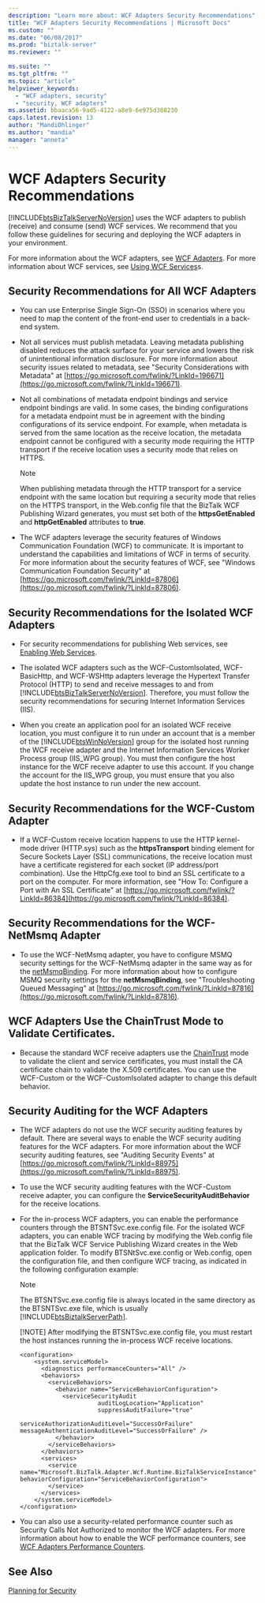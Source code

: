 ```yaml
---
description: "Learn more about: WCF Adapters Security Recommendations"
title: "WCF Adapters Security Recommendations | Microsoft Docs"
ms.custom: ""
ms.date: "06/08/2017"
ms.prod: "biztalk-server"
ms.reviewer: ""

ms.suite: ""
ms.tgt_pltfrm: ""
ms.topic: "article"
helpviewer_keywords:
  - "WCF adapters, security"
  - "security, WCF adapters"
ms.assetid: bbaaca56-9ad5-4122-a8e9-6e975d308230
caps.latest.revision: 13
author: "MandiOhlinger"
ms.author: "mandia"
manager: "anneta"
---
```

# WCF Adapters Security Recommendations
[!INCLUDE[btsBizTalkServerNoVersion](../includes/btsbiztalkservernoversion-md.md)] uses the WCF adapters to publish (receive) and consume (send) WCF services. We recommend that you follow these guidelines for securing and deploying the WCF adapters in your environment.

 For more information about the WCF adapters, see [WCF Adapters](../core/wcf-adapters.md). For more information about WCF services, see [Using WCF Services](../core/using-wcf-services.md)s.

## Security Recommendations for All WCF Adapters

-   You can use Enterprise Single Sign-On (SSO) in scenarios where you need to map the content of the front-end user to credentials in a back-end system.

-   Not all services must publish metadata. Leaving metadata publishing disabled reduces the attack surface for your service and lowers the risk of unintentional information disclosure. For more information about security issues related to metadata, see "Security Considerations with Metadata" at [https://go.microsoft.com/fwlink/?LinkId=196671](https://go.microsoft.com/fwlink/?LinkId=196671).

-   Not all combinations of metadata endpoint bindings and service endpoint bindings are valid. In some cases, the binding configurations for a metadata endpoint must be in agreement with the binding configurations of its service endpoint. For example, when metadata is served from the same location as the receive location, the metadata endpoint cannot be configured with a security mode requiring the HTTP transport if the receive location uses a security mode that relies on HTTPS.

    > [!NOTE]
    >  When publishing metadata through the HTTP transport for a service endpoint with the same location but requiring a security mode that relies on the HTTPS transport, in the Web.config file that the BizTalk WCF Publishing Wizard generates, you must set both of the **httpsGetEnabled** and **httpGetEnabled** attributes to **true**.

-   The WCF adapters leverage the security features of Windows Communication Foundation (WCF) to communicate. It is important to understand the capabilities and limitations of WCF in terms of security. For more information about the security features of WCF, see "Windows Communication Foundation Security" at [https://go.microsoft.com/fwlink/?LinkId=87806](https://go.microsoft.com/fwlink/?LinkId=87806).

## Security Recommendations for the Isolated WCF Adapters

- For security recommendations for publishing Web services, see [Enabling Web Services](../core/enabling-web-services.md).

- The isolated WCF adapters such as the WCF-CustomIsolated, WCF-BasicHttp, and WCF-WSHttp adapters leverage the Hypertext Transfer Protocol (HTTP) to send and receive messages to and from [!INCLUDE[btsBizTalkServerNoVersion](../includes/btsbiztalkservernoversion-md.md)]. Therefore, you must follow the security recommendations for securing Internet Information Services (IIS).

- When you create an application pool for an isolated WCF receive location, you must configure it to run under an account that is a member of the [!INCLUDE[btsWinNoVersion](../includes/btswinnoversion-md.md)] group for the isolated host running the WCF receive adapter and the Internet Information Services Worker Process group (IIS_WPG group). You must then configure the host instance for the WCF receive adapter to use this account. If you change the account for the IIS_WPG group, you must ensure that you also update the host instance to run under the new account.

## Security Recommendations for the WCF-Custom Adapter

-   If a WCF-Custom receive location happens to use the HTTP kernel-mode driver (HTTP.sys) such as the **httpsTransport** binding element for Secure Sockets Layer (SSL) communications, the receive location must have a certificate registered for each socket (IP address/port combination). Use the HttpCfg.exe tool to bind an SSL certificate to a port on the computer. For more information, see "How To: Configure a Port with An SSL Certificate" at [https://go.microsoft.com/fwlink/?LinkId=86384](https://go.microsoft.com/fwlink/?LinkId=86384).

## Security Recommendations for the WCF-NetMsmq Adapter

-   To use the WCF-NetMsmq adapter, you have to configure MSMQ security settings for the WCF-NetMsmq adapter in the same way as for the [netMsmqBinding](https://go.microsoft.com/fwlink/?LinkId=87813). For more information about how to configure MSMQ security settings for the **netMsmqBinding**, see "Troubleshooting Queued Messaging" at [https://go.microsoft.com/fwlink/?LinkId=87816](https://go.microsoft.com/fwlink/?LinkId=87816).

## WCF Adapters Use the ChainTrust Mode to Validate Certificates.

-   Because the standard WCF receive adapters use the [ChainTrust](https://go.microsoft.com/fwlink/?LinkId=88960) mode to validate the client and service certificates, you must install the CA certificate chain to validate the X.509 certificates. You can use the WCF-Custom or the WCF-CustomIsolated adapter to change this default behavior.

## Security Auditing for the WCF Adapters

- The WCF adapters do not use the WCF security auditing features by default. There are several ways to enable the WCF security auditing features for the WCF adapters. For more information about the WCF security auditing features, see "Auditing Security Events" at [https://go.microsoft.com/fwlink/?LinkId=88975](https://go.microsoft.com/fwlink/?LinkId=88975).

- To use the WCF security auditing features with the WCF-Custom receive adapter, you can configure the **ServiceSecurityAuditBehavior** for the receive locations.

- For the in-process WCF adapters, you can enable the performance counters through the BTSNTSvc.exe.config file. For the isolated WCF adapters, you can enable WCF tracing by modifying the Web.config file that the BizTalk WCF Service Publishing Wizard creates in the Web application folder. To modify BTSNtSvc.exe.config or Web.config, open the configuration file, and then configure WCF tracing, as indicated in the following configuration example:

  > [!NOTE]
  >  The BTSNTSvc.exe.config file is always located in the same directory as the BTSNTSvc.exe file, which is usually [!INCLUDE[btsBiztalkServerPath](../includes/btsbiztalkserverpath-md.md)].
  >
  > [!NOTE]
  >  After modifying the BTSNTSvc.exe.config file, you must restart the host instances running the in-process WCF receive locations.

  ```
  <configuration>
      <system.serviceModel>
        <diagnostics performanceCounters="All" />
        <behaviors>
          <serviceBehaviors>
            <behavior name="ServiceBehaviorConfiguration">
              <serviceSecurityAudit
                        auditLogLocation="Application"
                        suppressAuditFailure="true"
                        serviceAuthorizationAuditLevel="SuccessOrFailure"
  messageAuthenticationAuditLevel="SuccessOrFailure" />
            </behavior>
          </serviceBehaviors>
        </behaviors>
        <services>
          <service name="Microsoft.BizTalk.Adapter.Wcf.Runtime.BizTalkServiceInstance" behaviorConfiguration="ServiceBehaviorConfiguration">
          </service>
        </services>
      </system.serviceModel>
  </configuration>
  ```

- You can also use a security-related performance counter such as Security Calls Not Authorized to monitor the WCF adapters. For more information about how to enable the WCF performance counters, see [WCF Adapters Performance Counters](../core/wcf-adapters-performance-counters.md).

## See Also
 [Planning for Security](../core/planning-for-security.md)
